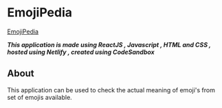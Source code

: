 # EmojiPedia

[EmojiPedia](https://emoji-pediaa.netlify.com)

__*This application is made using ReactJS , Javascript , HTML and CSS , hosted using Netlify , created using CodeSandbox*__

## About 

This application can be used to check the actual meaning of emoji's from set of emojis available.
